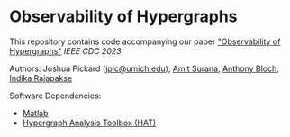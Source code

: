 # Observability of Hypergraphs

This repository contains code accompanying our paper ["Observability of Hypergraphs"](https://arxiv.org/abs/2304.04883) *IEEE CDC 2023*

Authors: Joshua Pickard (jpic@umich.edu), [Amit Surana](https://sites.google.com/site/amitsur99/home?authuser=0), [Anthony Bloch](https://dept.math.lsa.umich.edu/~abloch/), [Indika Rajapakse](https://rajapakse.lab.medicine.umich.edu/home)

Software Dependencies:
- [Matlab](https://www.mathworks.com/products/matlab.html)
- [Hypergraph Analysis Toolbox (HAT)](https://hypergraph-analysis-toolbox.readthedocs.io/en/latest/)


